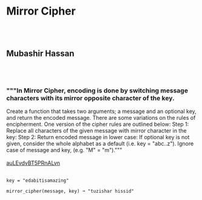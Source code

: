 # Mirror Cipher
<br><br>
## Mubashir Hassan 
<br><br>
### """In Mirror Cipher, encoding is done by switching message characters with its mirror opposite character of the key.
Create a function that takes two arguments; a message and an optional key, and return the encoded message.
There are some variations on the rules of encipherment. One version of the cipher rules are outlined below:
Step 1: Replace all characters of the given message with mirror character in the key:
Step 2: Return encoded message in lower case:
If optional key is not given, consider the whole alphabet as a default (i.e. key = "abc..z").
Ignore case of message and key, (e.g. "M" = "m")."""
<br><br>
[auLEvdvBT5PRnALvn](https://edabit.com/challenge/auLEvdvBT5PRnALvn)
<br><br>
```message = "Mubashir Hassan"
key = "edabitisamazing"

mirror_cipher(message, key) ➞ "tuzishar hissid"
```

<br><br>
